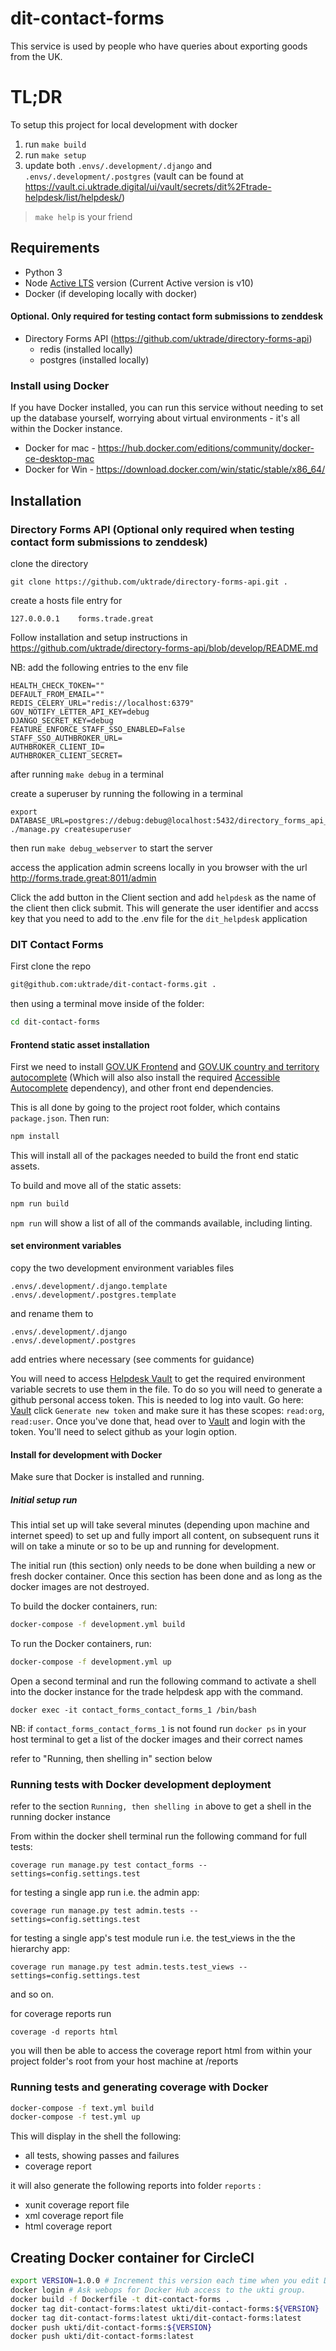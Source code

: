 # dit-contact-forms

This service is used by people who have queries about exporting goods from the UK.

# TL;DR

To setup this project for local development with docker
1. run `make build`
2. run `make setup`
3. update both `.envs/.development/.django` and `.envs/.development/.postgres` (vault can be found at https://vault.ci.uktrade.digital/ui/vault/secrets/dit%2Ftrade-helpdesk/list/helpdesk/)

> `make help` is your friend

## Requirements
 - Python 3
 - Node [Active LTS][1] version (Current Active version is v10)
 - Docker (if developing locally with docker)

 #### Optional. Only required for testing contact form submissions to zenddesk
 - Directory Forms API (https://github.com/uktrade/directory-forms-api)
    - redis (installed locally)
    - postgres (installed locally)

 ### Install using Docker

If you have Docker installed, you can run this service without needing to set up the database yourself, worrying about
virtual environments - it's all within the Docker instance.

- Docker for mac - https://hub.docker.com/editions/community/docker-ce-desktop-mac
- Docker for Win - https://download.docker.com/win/static/stable/x86_64/

## Installation

### Directory Forms API (Optional only required when testing contact form submissions to zenddesk)

clone the directory
```
git clone https://github.com/uktrade/directory-forms-api.git .
```

create a hosts file entry for

`127.0.0.0.1    forms.trade.great`

Follow installation and setup instructions in https://github.com/uktrade/directory-forms-api/blob/develop/README.md

NB: add the following entries to the env file

```
HEALTH_CHECK_TOKEN=""
DEFAULT_FROM_EMAIL=""
REDIS_CELERY_URL="redis://localhost:6379"
GOV_NOTIFY_LETTER_API_KEY=debug
DJANGO_SECRET_KEY=debug
FEATURE_ENFORCE_STAFF_SSO_ENABLED=False
STAFF_SSO_AUTHBROKER_URL=
AUTHBROKER_CLIENT_ID=
AUTHBROKER_CLIENT_SECRET=
```
after running `make debug` in a terminal

create a superuser by running the following in a terminal

```
export DATABASE_URL=postgres://debug:debug@localhost:5432/directory_forms_api_debug
./manage.py createsuperuser
```

then run `make debug_webserver` to start the server

access the application admin screens locally in you browser with the url http://forms.trade.great:8011/admin

Click the add button in the Client section and add `helpdesk` as the name of the client then click submit. This will
generate the user identifier and accss key that you need to add to the .env file for the `dit_helpdesk` application

### DIT Contact Forms
First clone the repo

```bash
git@github.com:uktrade/dit-contact-forms.git .

```

then using a terminal move inside of the folder:

```bash
cd dit-contact-forms
```

#### Frontend static asset installation

First we need to install [GOV.UK Frontend][2] and
[GOV.UK country and territory autocomplete][3] (Which will also also install the required [Accessible Autocomplete][4]
dependency), and other front end dependencies.

This is all done by going to the project root folder, which contains `package.json`. Then run:

```bash
npm install
```

This will install all of the packages needed to build the front end static assets.

To build and move all of the static assets:

```bash
npm run build
```

`npm run` will show a list of all of the commands available, including linting.

#### set environment variables

copy the two development environment variables files

```
.envs/.development/.django.template
.envs/.development/.postgres.template

```

and rename them to

```
.envs/.development/.django
.envs/.development/.postgres
```

add entries where necessary (see comments for guidance)

You will need to access [Helpdesk Vault][5] to get the required environment variable secrets to use them in the file.
To do so you will need to generate a github personal access token. This is needed to log into vault.
Go here: [Vault][6] click `Generate new token` and make sure it has these scopes: `read:org`, `read:user`.
Once you've done that, head over to [Vault][7] and login with the token. You'll need to select github
as your login option.

#### Install for development with Docker

Make sure that Docker is installed and running.

##### Initial setup run

This intial set up will take several minutes (depending upon machine and internet speed) to set up and fully import
all content, on subsequent runs it will on take a minute or so to be up and running for development.

The initial run (this section) only needs to be done when building a new or fresh docker container. Once this section
has been done and as long as the docker images are not destroyed.

To build the docker containers, run:

```bash
docker-compose -f development.yml build
```

To run the Docker containers, run:

```bash
docker-compose -f development.yml up
```

Open a second terminal and run the following command to activate a shell into the docker instance
for the trade helpdesk app with the command.

```
docker exec -it contact_forms_contact_forms_1 /bin/bash
```

NB: if `contact_forms_contact_forms_1` is not found run `docker ps` in your host terminal to get a list of the docker images
and their correct names

refer to "Running, then shelling in" section below

### Running tests with Docker development deployment

refer to the section `Running, then shelling in` above to get a shell in the running docker instance

From within the docker shell terminal run the following command for full tests:
```
coverage run manage.py test contact_forms --settings=config.settings.test
```
for testing a single app run i.e. the admin app:
```
coverage run manage.py test admin.tests --settings=config.settings.test
```
for testing a single app's test module run i.e. the test_views in the the hierarchy app:
```
coverage run manage.py test admin.tests.test_views --settings=config.settings.test
```
and so on.

for coverage reports run

```
coverage -d reports html
```
you will then be able to access the coverage report html from within your project folder's root
from your host machine at /reports


### Running tests and generating coverage with Docker

```bash
docker-compose -f text.yml build
docker-compose -f test.yml up

```

This will display in the shell the following:
- all tests, showing passes and failures
- coverage report

it will also generate the following reports into folder `reports` :
- xunit coverage report file
- xml coverage report file
- html coverage report


## Creating Docker container for CircleCI

```bash
export VERSION=1.0.0 # Increment this version each time when you edit Dockerfile.
docker login # Ask webops for Docker Hub access to the ukti group.
docker build -f Dockerfile -t dit-contact-forms .
docker tag dit-contact-forms:latest ukti/dit-contact-forms:${VERSION}
docker tag dit-contact-forms:latest ukti/dit-contact-forms:latest
docker push ukti/dit-contact-forms:${VERSION}
docker push ukti/dit-contact-forms:latest
```

[1]:	https://nodejs.org/en/about/releases/
[2]:	https://github.com/alphagov/govuk-frontend
[3]:	https://github.com/alphagov/govuk-country-and-territory-autocomplete
[4]:	https://github.com/alphagov/accessible-autocomplete
[5]:	%60https://vault.ci.uktrade.io/ui/vault/secrets/dit%2Ftrade-helpdesk/list/helpdesk/%60
[6]:	%60https://github.com/settings/tokens%60
[7]:	%60https://vault.ci.uktrade.io%60